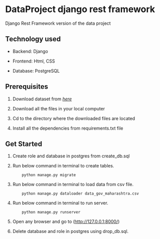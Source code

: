 # DataProject django rest framework

Django Rest Framework version of the data project

## Technology used

* Backend:  Django

* Frontend: Html, CSS

* Database: PostgreSQL

## Prerequisites

1. Download dataset from [*here*](https://data.gov.in/resources/company-master-data-maharashtra-upto-28th-february-2019)

2. Download all the files in your local computer

3. Cd to the directory where the downloaded files are located

4. Install all the dependencies from requirements.txt file

## Get Started

1. Create role and database in postgres from create_db.sql

2. Run below command in terminal to create tables.

    ```python3
        python manage.py migrate
    ```

3. Run below command in terminal to load data from csv file.

    ```python3
        python manage.py dataloader data_gov_maharashtra.csv
    ```

4.  Run below command in terminal to run server.

    ```python3
        python manage.py runserver
    ```

5. Open any browser and go to (http://127.0.0.1:8000/)

6. Delete database and role in postgres using drop_db.sql.
